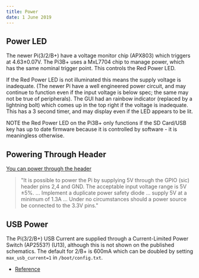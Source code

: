 ```yaml
---
title: Power
date: 1 June 2019
---
```


## Power LED

The newer Pi(3/2/B+) have a voltage monitor chip (APX803) which triggers at 4.63±0.07V. The Pi3B+ uses a MxL7704 chip to manage power, which has the same nominal trigger point. This controls the Red Power LED.

If the Red Power LED is not illuminated this means the supply voltage is inadequate. (The newer Pi have a well engineered power circuit, and may continue to function even if the input voltage is below spec; the same may not be true of peripherals). The GUI had an rainbow indicator (replaced by a lightning bolt) which comes up in the top right if the voltage is inadequate. This has a 3 second timer, and may display even if the LED appears to be lit.

NOTE the Red Power LED on the Pi3B+ only functions if the SD Card/USB key has up to date firmware because it is controlled by software - it is meaningless otherwise.

## Powering Through Header

[You can power through the header](https://codeload.github.com/raspberrypi/hats/zip/master)

> "It is possible to power the Pi by supplying 5V through the GPIO (sic)
> header pins 2,4 and GND. The acceptable input voltage range is 5V ±5%. ...
> Implement a duplicate power safety diode ... supply 5V at a minimum of 1.3A
> ... Under no circumstances should a power source be connected to the 3.3V pins."


## USB Power

The Pi(3/2/B+) USB Current are supplied through a Current-Limited Power Switch
(AP2553?) (U13), although this is not shown on the published schematics. The
default for 2/B+ is 600mA which can be doubled by setting `max_usb_current=1`
in `/boot/config.txt`.


- [Reference](https://raspberrypi.stackexchange.com/questions/51615/raspberry-pi-power-limitations)
